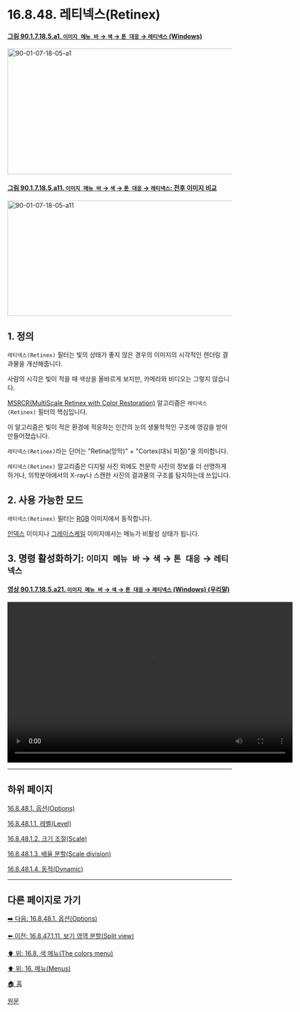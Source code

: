 # 16.8.48. 레티넥스(Retinex)

<a id="90-01-07-18-05-a1"></a>

#### [그림 90.1.7.18.5.a1. `이미지 메뉴 바` → `색` → `톤 대응` → `레티넥스` (Windows)](./90-01-07-18-05-retinex.md#90-01-07-18-05-a1)
<img width="507" height="282" alt="90-01-07-18-05-a1" src="https://github.com/user-attachments/assets/b3cb0c0d-08b4-4543-805c-ec95622f6bbe" />

<a id="90-01-07-18-05-a11"></a>

#### [그림 90.1.7.18.5.a11. `이미지 메뉴 바` → `색` → `톤 대응` → `레티넥스`: 전후 이미지 비교](./90-01-07-18-05-retinex.md#90-01-07-18-05-a11)
<img width="600" height="259" alt="90-01-07-18-05-a11" src="https://github.com/user-attachments/assets/3f6c8e72-6fc0-4e82-86a5-f5e06491896e" />

<a id="16-08-48-s1"></a>

## 1. 정의

`레티넥스(Retinex)` 필터는 빛의 상태가 좋지 않은 경우의 이미지의 시각적인 렌더링 결과물을 개선해줍니다.

사람의 시각은 빛이 적을 때 색상을 올바르게 보지만, 카메라와 비디오는 그렇지 않습니다.

[MSRCR(MultiScale Retinex with Color Restoration)](./19-glossaryx-msrcr.md) 알고리즘은 `레티넥스(Retinex)` 필터의 핵심입니다.

이 알고리즘은 빛이 적은 환경에 적응하는 인간의 눈의 생물학적인 구조에 영감을 받아 만들어졌습니다.

`레티넥스(Retinex)`라는 단어는 "Retina(망막)" + "Cortex(대뇌 피질)"을 의미합니다.

`레티넥스(Retinex)` 알고리즘은 디지털 사진 외에도 천문학 사진의 정보를 더 선명하게 하거나, 의학분야에서의 X-ray나 스캔한 사진의 결과물의 구조를 탐지하는데 쓰입니다.

<a id="16-08-48-s2"></a>

## 2. 사용 가능한 모드
`레티넥스(Retinex)` 필터는 [RGB](./19-glossaryx-color_mode_rgb.md) 이미지에서 동작합니다.

[인덱스](./19-glossaryx-color_mode_indexed.md) 이미지나 [그레이스케일](./19-glossaryx-color_mode_grayscale.md) 이미지에서는 메뉴가 비활성 상태가 됩니다.

<a id="16-08-48-s3"></a>

## 3. 명령 활성화하기: `이미지 메뉴 바` → `색` → `톤 대응` → `레티넥스`

<a id="90-01-07-18-05-a21"></a>

#### [영상 90.1.7.18.5.a21. `이미지 메뉴 바` → `색` → `톤 대응` → `레티넥스` (Windows) (우리말)](./90-01-07-18-05-retinex.md#90-01-07-18-05-a21)
<video controls="controls" width="640" height="360" src="https://github.com/user-attachments/assets/70c661d3-6903-4221-98b8-0566b4f69b8e"></video>

***

## 하위 페이지

[16.8.48.1. 옵션(Options)](./16-08-48-01-00-options.md)

[16.8.48.1.1. 레벨(Level)](./16-08-48-01-01-level.md)

[16.8.48.1.2. 크기 조절(Scale)](./16-08-48-01-02-scale.md)

[16.8.48.1.3. 배율 분할(Scale division)](./16-08-48-01-03-scale_division.md)

[16.8.48.1.4. 동적(Dynamic)](./16-08-48-01-04-dynamic.md)

***

## 다른 페이지로 가기

[➡️ 다음: 16.8.48.1. 옵션(Options)](./16-08-48-01-00-options.md)

[⬅️ 이전: 16.8.47.1.11. 보기 영역 분할(Split view)](./16-08-47-01-11-split_view.md)

[⬆️ 위: 16.8. 색 메뉴(The colors menu)](./16-08-00-the-colors-menu.md)

[⬆️ 위: 16. 메뉴(Menus)](./16-00-menus.md)

[🏠 홈](./00-home.md)

[원문](https://docs.gimp.org/2.10/ko/plug-in-retinex.html)